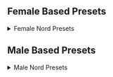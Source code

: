 ## Female Based Presets

<details>

<summary>Female Nord Presets</summary>

|CHM Nord Female|Farlian|Khinara Jade|
|:---:|:---:|:---:|
|[![CHM Nord Female](/assets/presets/FemaleNords/enb2023_4_1_14_59_55_small.png)](/assets/presets/FemaleNords/enb2023_4_1_14_59_55.png)|[![CHM Nord Female](/assets/presets/FemaleNords/enb2023_4_1_15_00_10_small.png)](/assets/presets/FemaleNords/enb2023_4_1_15_00_10.png)|[![CHM Nord Female](/assets/presets/FemaleNords/enb2023_4_1_15_00_42_small.png)](/assets/presets/FemaleNords/enb2023_4_1_15_00_42.png)|
|Kirina|N Aneris|N Mavlis|
|[![CHM Nord Female](/assets/presets/FemaleNords/enb2023_4_1_15_01_10_small.png)](/assets/presets/FemaleNords/enb2023_4_1_15_01_10.png)|[![CHM Nord Female](/assets/presets/FemaleNords/enb2023_4_1_15_01_30_small.png)](/assets/presets/FemaleNords/enb2023_4_1_15_01_30.png)|[![CHM Nord Female](/assets/presets/FemaleNords/enb2023_4_1_15_01_48_small.png)](/assets/presets/FemaleNords/enb2023_4_1_15_01_48.png)|
|N Thenis|NO Caco V3|NO Caco V4|
|[![CHM Nord Female](/assets/presets/FemaleNords/enb2023_4_1_15_02_05_small.png)](/assets/presets/FemaleNords/enb2023_4_1_15_02_05.png)|[![CHM Nord Female](/assets/presets/FemaleNords/enb2023_4_1_15_02_26_small.png)](/assets/presets/FemaleNords/enb2023_4_1_15_02_26.png)|[![CHM Nord Female](/assets/presets/FemaleNords/enb2023_4_1_15_02_48_small.png)](/assets/presets/FemaleNords/enb2023_4_1_15_02_48.png)|
|NO Caco V5|NO Calliope|NO IDM Marie *|
|[![CHM Nord Female](/assets/presets/FemaleNords/enb2023_4_1_15_03_06_small.png)](/assets/presets/FemaleNords/enb2023_4_1_15_03_06.png)|[![CHM Nord Female](/assets/presets/FemaleNords/enb2023_4_1_15_03_25_small.png)](/assets/presets/FemaleNords/enb2023_4_1_15_03_25.png)|[![CHM Nord Female](/assets/presets/FemaleNords/enb2023_4_1_15_04_29_small.png)](/assets/presets/FemaleNords/enb2023_4_1_15_04_29.png)|
|NO IDM Prisonea *|NO Truda|NO F Olivia|
|[![CHM Nord Female](/assets/presets/FemaleNords/enb2023_4_1_15_06_09_small.png)](/assets/presets/FemaleNords/enb2023_4_1_15_06_09.png)|[![CHM Nord Female](/assets/presets/FemaleNords/enb2023_4_1_15_06_33_small.png)](/assets/presets/FemaleNords/enb2023_4_1_15_06_33.png)|[![CHM Nord Female](/assets/presets/FemaleNords/enb2023_4_1_15_07_09_small.png)](/assets/presets/FemaleNords/enb2023_4_1_15_07_09.png)|
|Sswaye's Mom|Suyin|Vrayth's - Nord Female 1|
|[![CHM Nord Female](/assets/presets/FemaleNords/enb2023_4_1_15_07_48_small.png)](/assets/presets/FemaleNords/enb2023_4_1_15_07_48.png)|[![CHM Nord Female](/assets/presets/FemaleNords/enb2023_4_1_15_08_13_small.png)](/assets/presets/FemaleNords/enb2023_4_1_15_08_13.png)|[![CHM Nord Female](/assets/presets/FemaleNords/enb2023_4_1_15_08_42_small.png)](/assets/presets/FemaleNords/enb2023_4_1_15_08_42.png)|
|Vrayth's - Nord Female 2|Vrayth's - Nord Female 3|Zelest|
|[![CHM Nord Female](/assets/presets/FemaleNords/enb2023_4_1_15_09_02_small.png)](/assets/presets/FemaleNords/enb2023_4_1_15_09_02.png)|[![CHM Nord Female](/assets/presets/FemaleNords/enb2023_4_1_15_09_21_small.png)](/assets/presets/FemaleNords/enb2023_4_1_15_09_21.png)|[![CHM Nord Female](/assets/presets/FemaleNords/enb2023_4_1_15_09_52_small.png)](/assets/presets/FemaleNords/enb2023_4_1_15_09_52.png)|

/* Marie and Prisonea have head sculpt files that you may need to use in addition to loading their presets.
</details>

## Male Based Presets

<details>

<summary>Male Nord Presets</summary>

PLACEHOLDER

</details>
